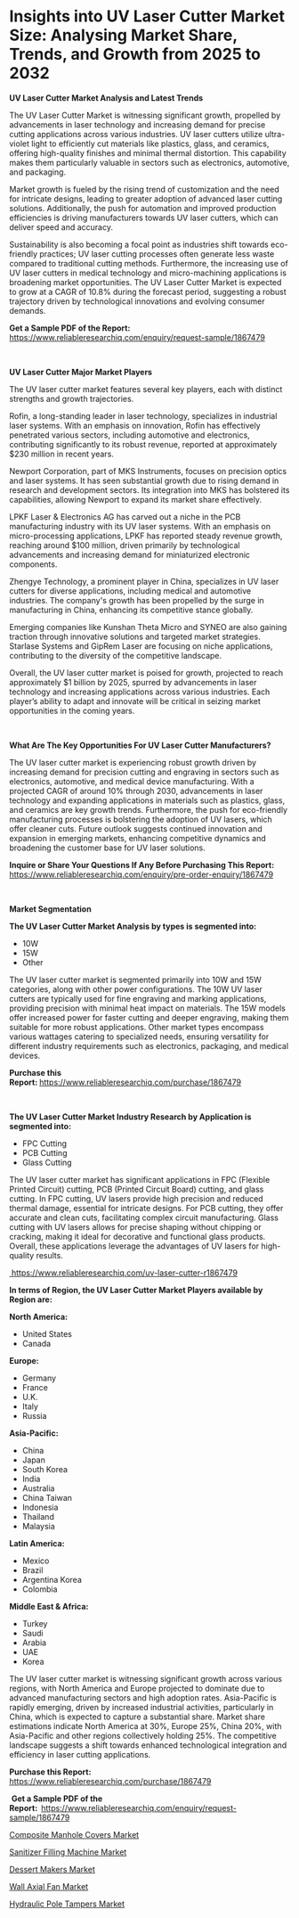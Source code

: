 <p><h1>Insights into UV Laser Cutter Market Size: Analysing Market Share, Trends, and Growth from 2025 to 2032</h1></p><p><strong>UV Laser Cutter Market Analysis and Latest Trends</strong></p>
<p><p>The UV Laser Cutter Market is witnessing significant growth, propelled by advancements in laser technology and increasing demand for precise cutting applications across various industries. UV laser cutters utilize ultra-violet light to efficiently cut materials like plastics, glass, and ceramics, offering high-quality finishes and minimal thermal distortion. This capability makes them particularly valuable in sectors such as electronics, automotive, and packaging.</p><p>Market growth is fueled by the rising trend of customization and the need for intricate designs, leading to greater adoption of advanced laser cutting solutions. Additionally, the push for automation and improved production efficiencies is driving manufacturers towards UV laser cutters, which can deliver speed and accuracy.</p><p>Sustainability is also becoming a focal point as industries shift towards eco-friendly practices; UV laser cutting processes often generate less waste compared to traditional cutting methods. Furthermore, the increasing use of UV laser cutters in medical technology and micro-machining applications is broadening market opportunities. The UV Laser Cutter Market is expected to grow at a CAGR of 10.8% during the forecast period, suggesting a robust trajectory driven by technological innovations and evolving consumer demands.</p></p>
<p><strong>Get a Sample PDF of the Report:&nbsp;</strong> <a href="https://www.reliableresearchiq.com/enquiry/request-sample/1867479?utm_campaign=1123&utm_medium=2&utm_source=Github&utm_content=ia&utm_term=10042025&utm_id=uv-laser-cutter">https://www.reliableresearchiq.com/enquiry/request-sample/1867479</a></p>
<p>&nbsp;</p>
<p><strong>UV Laser Cutter Major Market Players</strong></p>
<p><p>The UV laser cutter market features several key players, each with distinct strengths and growth trajectories. </p><p>Rofin, a long-standing leader in laser technology, specializes in industrial laser systems. With an emphasis on innovation, Rofin has effectively penetrated various sectors, including automotive and electronics, contributing significantly to its robust revenue, reported at approximately $230 million in recent years. </p><p>Newport Corporation, part of MKS Instruments, focuses on precision optics and laser systems. It has seen substantial growth due to rising demand in research and development sectors. Its integration into MKS has bolstered its capabilities, allowing Newport to expand its market share effectively.</p><p>LPKF Laser & Electronics AG has carved out a niche in the PCB manufacturing industry with its UV laser systems. With an emphasis on micro-processing applications, LPKF has reported steady revenue growth, reaching around $100 million, driven primarily by technological advancements and increasing demand for miniaturized electronic components.</p><p>Zhengye Technology, a prominent player in China, specializes in UV laser cutters for diverse applications, including medical and automotive industries. The company's growth has been propelled by the surge in manufacturing in China, enhancing its competitive stance globally.</p><p>Emerging companies like Kunshan Theta Micro and SYNEO are also gaining traction through innovative solutions and targeted market strategies. Starlase Systems and GipRem Laser are focusing on niche applications, contributing to the diversity of the competitive landscape.</p><p>Overall, the UV laser cutter market is poised for growth, projected to reach approximately $1 billion by 2025, spurred by advancements in laser technology and increasing applications across various industries. Each player’s ability to adapt and innovate will be critical in seizing market opportunities in the coming years.</p></p>
<p>&nbsp;</p>
<p><strong>What Are The Key Opportunities For UV Laser Cutter Manufacturers?</strong></p>
<p><p>The UV laser cutter market is experiencing robust growth driven by increasing demand for precision cutting and engraving in sectors such as electronics, automotive, and medical device manufacturing. With a projected CAGR of around 10% through 2030, advancements in laser technology and expanding applications in materials such as plastics, glass, and ceramics are key growth trends. Furthermore, the push for eco-friendly manufacturing processes is bolstering the adoption of UV lasers, which offer cleaner cuts. Future outlook suggests continued innovation and expansion in emerging markets, enhancing competitive dynamics and broadening the customer base for UV laser solutions.</p></p>
<p><strong>Inquire or Share Your Questions If Any Before Purchasing This Report:</strong> <a href="https://www.reliableresearchiq.com/enquiry/pre-order-enquiry/1867479?utm_campaign=1123&utm_medium=2&utm_source=Github&utm_content=ia&utm_term=10042025&utm_id=uv-laser-cutter">https://www.reliableresearchiq.com/enquiry/pre-order-enquiry/1867479</a></p>
<p>&nbsp;</p>
<p><strong>Market Segmentation</strong></p>
<p><strong>The UV Laser Cutter Market Analysis by types is segmented into:</strong></p>
<p><ul><li>10W</li><li>15W</li><li>Other</li></ul></p>
<p><p>The UV laser cutter market is segmented primarily into 10W and 15W categories, along with other power configurations. The 10W UV laser cutters are typically used for fine engraving and marking applications, providing precision with minimal heat impact on materials. The 15W models offer increased power for faster cutting and deeper engraving, making them suitable for more robust applications. Other market types encompass various wattages catering to specialized needs, ensuring versatility for different industry requirements such as electronics, packaging, and medical devices.</p></p>
<p><strong>Purchase this Report:&nbsp;</strong><a href="https://www.reliableresearchiq.com/purchase/1867479?utm_campaign=1123&utm_medium=2&utm_source=Github&utm_content=ia&utm_term=10042025&utm_id=uv-laser-cutter">https://www.reliableresearchiq.com/purchase/1867479</a></p>
<p>&nbsp;</p>
<p><strong>The UV Laser Cutter Market Industry Research by Application is segmented into:</strong></p>
<p><ul><li>FPC Cutting</li><li>PCB Cutting</li><li>Glass Cutting</li></ul></p>
<p><p>The UV laser cutter market has significant applications in FPC (Flexible Printed Circuit) cutting, PCB (Printed Circuit Board) cutting, and glass cutting. In FPC cutting, UV lasers provide high precision and reduced thermal damage, essential for intricate designs. For PCB cutting, they offer accurate and clean cuts, facilitating complex circuit manufacturing. Glass cutting with UV lasers allows for precise shaping without chipping or cracking, making it ideal for decorative and functional glass products. Overall, these applications leverage the advantages of UV lasers for high-quality results.</p></p>
<p><a href="https://www.reliableresearchiq.com/uv-laser-cutter-r1867479?utm_campaign=1123&utm_medium=2&utm_source=Github&utm_content=ia&utm_term=10042025&utm_id=uv-laser-cutter">&nbsp;https://www.reliableresearchiq.com/uv-laser-cutter-r1867479</a></p>
<p><strong>In terms of Region, the UV Laser Cutter Market Players available by Region are:</strong></p>
<p>
    <p> <strong> North America: </strong>
        <ul>
            <li>United States</li>
            <li>Canada</li>
        </ul>
        </p> 
    <p> <strong> Europe: </strong>
        <ul>
            <li>Germany</li>
            <li>France</li>
            <li>U.K.</li>
            <li>Italy</li>
            <li>Russia</li>
        </ul>
        </p> 
    <p> <strong> Asia-Pacific: </strong>
        <ul>
            <li>China</li>
            <li>Japan</li>
            <li>South Korea</li>
            <li>India</li>
            <li>Australia</li>
            <li>China Taiwan</li>
            <li>Indonesia</li>
            <li>Thailand</li>
            <li>Malaysia</li>
        </ul>
        </p> 
    <p> <strong> Latin America: </strong>
        <ul>
            <li>Mexico</li>
            <li>Brazil</li>
            <li>Argentina Korea</li>
            <li>Colombia</li>
        </ul>
        </p> 
    <p> <strong> Middle East & Africa: </strong>
        <ul>
            <li>Turkey</li>
            <li>Saudi</li>
            <li>Arabia</li>
            <li>UAE</li>
            <li>Korea</li>
        </ul>
    </p>
    </p>
<p><p>The UV laser cutter market is witnessing significant growth across various regions, with North America and Europe projected to dominate due to advanced manufacturing sectors and high adoption rates. Asia-Pacific is rapidly emerging, driven by increased industrial activities, particularly in China, which is expected to capture a substantial share. Market share estimations indicate North America at 30%, Europe 25%, China 20%, with Asia-Pacific and other regions collectively holding 25%. The competitive landscape suggests a shift towards enhanced technological integration and efficiency in laser cutting applications.</p></p>
<p><strong>Purchase this Report: </strong><a href="https://www.reliableresearchiq.com/purchase/1867479?utm_campaign=1123&utm_medium=2&utm_source=Github&utm_content=ia&utm_term=10042025&utm_id=uv-laser-cutter">https://www.reliableresearchiq.com/purchase/1867479</a></p>
<p>&nbsp;<strong>Get a Sample PDF of the Report:&nbsp;&nbsp;</strong><a href="https://www.reliableresearchiq.com/enquiry/request-sample/1867479?utm_campaign=1123&utm_medium=2&utm_source=Github&utm_content=ia&utm_term=10042025&utm_id=uv-laser-cutter">https://www.reliableresearchiq.com/enquiry/request-sample/1867479</a></p>
<p><strong></strong></p>
<p><p><a href="https://github.com/ernierintzfu/Market-Research-Report-List-1/blob/main/composite-manhole-covers-market.md?utm_campaign=1123&utm_medium=2&utm_source=Github&utm_content=ia&utm_term=10042025&utm_id=uv-laser-cutter">Composite Manhole Covers Market</a></p><p><a href="https://github.com/goickpache1m/Market-Research-Report-List-1/blob/main/sanitizer-filling-machine-market.md?utm_campaign=1123&utm_medium=2&utm_source=Github&utm_content=ia&utm_term=10042025&utm_id=uv-laser-cutter">Sanitizer Filling Machine Market</a></p><p><a href="https://github.com/smarzkathyb6/Market-Research-Report-List-1/blob/main/dessert-makers-market.md?utm_campaign=1123&utm_medium=2&utm_source=Github&utm_content=ia&utm_term=10042025&utm_id=uv-laser-cutter">Dessert Makers Market</a></p><p><a href="https://github.com/ChiragRp1/Market-Research-Report-List-7/blob/main/wall-axial-fan-market.md?utm_campaign=1123&utm_medium=2&utm_source=Github&utm_content=ia&utm_term=10042025&utm_id=uv-laser-cutter">Wall Axial Fan Market</a></p><p><a href="https://github.com/gukenneth26571/Market-Research-Report-List-1/blob/main/hydraulic-pole-tampers-market.md?utm_campaign=1123&utm_medium=2&utm_source=Github&utm_content=ia&utm_term=10042025&utm_id=uv-laser-cutter">Hydraulic Pole Tampers Market</a></p></p>
